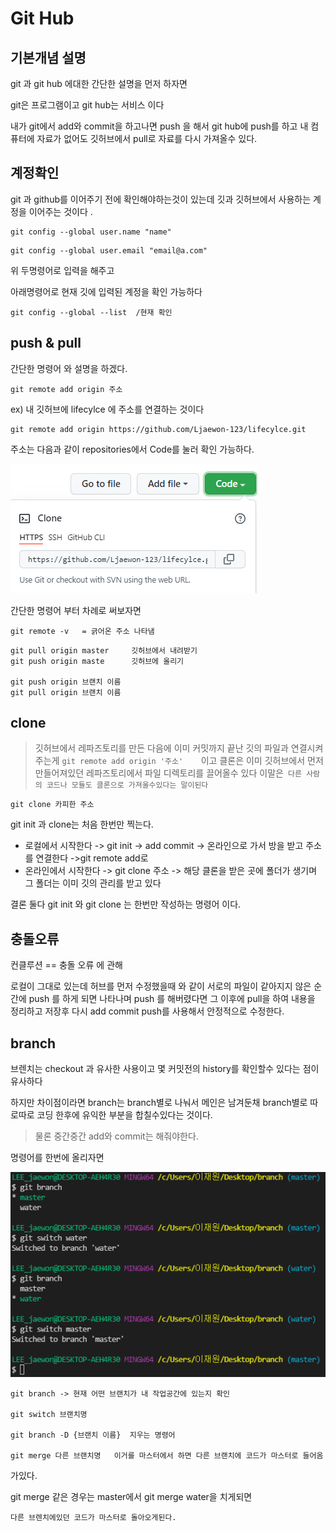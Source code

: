 # Git Hub

## 기본개념 설명

git 과 git hub 에대한 간단한 설명을 먼저 하자면 

git은 프로그램이고 git hub는 서비스 이다 

내가 git에서 add와 commit을 하고나면 push 을 해서 git hub에 push를 하고 내 컴퓨터에 자료가 없어도 깃허브에서 pull로 자료를 다시 가져올수 있다.

## 계정확인

git 과 github를 이어주기 전에 확인해야하는것이 있는데 깃과 깃허브에서 사용하는 계정을 이어주는 것이다 .

```
git config --global user.name "name"
```

```
git config --global user.email "email@a.com"
```

위 두명령어로 입력을 해주고 

아래명령어로 현재 깃에 입력된 계정을 확인 가능하다

```
git config --global --list  /현재 확인
```



## push & pull

간단한 명령어 와 설명을 하겠다.

```
git remote add origin 주소	
```

ex) 내 깃허브에 lifecylce 에 주소를 연결하는 것이다

```
git remote add origin https://github.com/Ljaewon-123/lifecylce.git
```

주소는 다음과 같이 repositories에서 Code를 눌러 확인 가능하다.

![image-20211231213927863](TIL(git특강_2).assets/image-20211231213927863.png)

간단한 명령어 부터 차례로 써보자면

```
git remote -v   = 긁어온 주소 나타냄
```

```
git pull origin master     깃허브에서 내려받기
git push origin maste	   깃허브에 올리기

git push origin 브랜치 이름
git pull origin 브랜치 이름
```

##  clone

> 깃허브에서 레파즈토리를 만든 다음에 이미 커밋까지 끝난 깃의 파일과 연결시켜 주는게 `git remote add origin '주소'	`이고 클론은 이미 깃허브에서 먼저 만들어져있던 레파즈토리에서 파일 디렉토리를 끌어올수 있다 이말은` 다른 사람의 코드나 모듈도 클론으로 가져올수있다는 말이된다`

```
git clone 카피한 주소 
```

git init 과 clone는 처음 한번만 찍는다.

* 로컬에서 시작한다 -> git init -> add commit -> 온라인으로 가서 방을 받고 주소를 연결한다 ->git remote add로
* 온라인에서 시작한다 -> git clone 주소 -> 해당 클론을 받은 곳에 폴더가 생기며 그 폴더는 이미 깃의 관리를 받고 있다 

결론 둘다 git init 와 git clone 는 한번만 작성하는 명령어 이다.

## 충돌오류

컨클루션  == 충돌 오류 에 관해

로컬이 그대로 있는데 허브를 먼저 수정했을때 와 같이 서로의 파일이 같아지지 않은 순간에
push 를 하게 되면 나타나며 
push 를 해버렸다면 그 이후에 pull을 하여 내용을 정리하고
저장후 다시 add commit push를 사용해서 안정적으로 수정한다.

## branch

브렌치는 checkout 과 유사한 사용이고 몇 커밋전의 history를 확인할수 있다는 점이 유사하다

하지만 차이점이라면 branch는 branch별로 나눠서 메인은 남겨둔채 branch별로 따로따로 코딩 한후에 유익한 부분을 합칠수있다는 것이다.

> 물론 중간중간 add와 commit는 해줘야한다.

명령어를 한번에 올리자면

![image-20211231215612973](TIL(git특강_2).assets/image-20211231215612973.png)

```
git branch -> 현재 어떤 브랜치가 내 작업공간에 있는지 확인

git switch 브랜치명

git branch -D {브랜치 이름}  지우는 명령어 

git merge 다른 브랜치명   이거를 마스터에서 하면 다른 브랜치에 코드가 마스터로 들어옴
```

가있다.

git merge 같은 경우는 master에서 git merge water을 치게되면

`다른 브렌치에있던 코드가 마스터로 돌아오게된다.`

